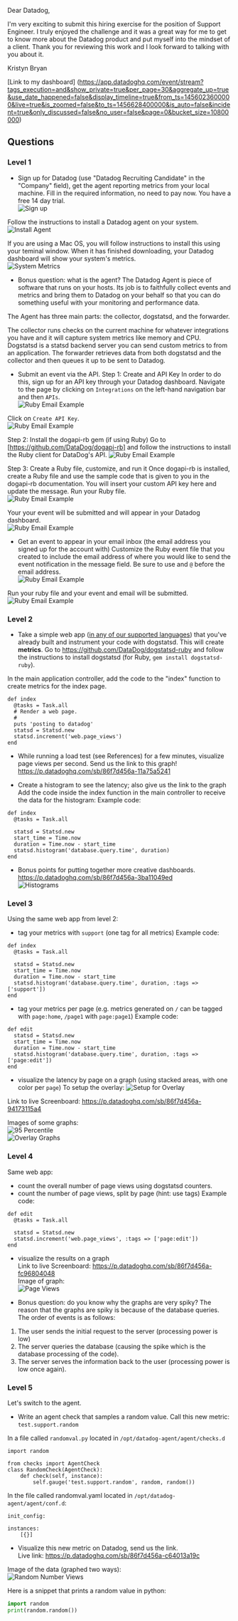 Dear Datadog,  

I'm very exciting to submit this hiring exercise for the position of Support Engineer. I truly enjoyed the challenge and it was a great way for me to get to know more about the Datadog product and put myself into the mindset of a client. Thank you for reviewing this work and I look forward to talking with you about it.  

Kristyn Bryan  

[Link to my dashboard] (https://app.datadoghq.com/event/stream?tags_execution=and&show_private=true&per_page=30&aggregate_up=true&use_date_happened=false&display_timeline=true&from_ts=1456023600000&live=true&is_zoomed=false&to_ts=1456628400000&is_auto=false&incident=true&only_discussed=false&no_user=false&page=0&bucket_size=10800000)

## Questions

### Level 1

* Sign up for Datadog (use "Datadog Recruiting Candidate" in the "Company" field), get the agent reporting metrics from your local machine.
Fill in the required information, no need to pay now. You have a free 14 day trial.  
![Sign up](images/metrics.png)

Follow the instructions to install a Datadog agent on your system.  
![Install Agent](images/Install_agent.png)

If you are using a Mac OS, you will follow instructions to install this using your teminal window.
When it has finished downloading, your Datadog dashboard will show your system's metrics.  
![System Metrics](images/metrics.png)

* Bonus question: what is the agent?
The Datadog Agent is piece of software that runs on your hosts. Its job is to faithfully collect events and metrics and bring them to Datadog on your behalf so that you can do something useful with your monitoring and performance data.

The Agent has three main parts: the collector, dogstatsd, and the forwarder.

The collector runs checks on the current machine for whatever integrations you have and it will capture system metrics like memory and CPU.
Dogstatsd is a statsd backend server you can send custom metrics to from an application.
The forwarder retrieves data from both dogstatsd and the collector and then queues it up to be sent to Datadog.

* Submit an event via the API.
Step 1: Create and API Key
In order to do this, sign up for an API key through your Datadog dashboard. Navigate to the page by clicking on `Integrations` on the left-hand navigation bar and then `APIs`.  
![Ruby Email Example](images/left_nav.png)  

Click on `Create API Key`.  
![Ruby Email Example](images/create_api.png)   

Step 2: Install the dogapi-rb gem (if using Ruby)
Go to [https://github.com/DataDog/dogapi-rb] and follow the instructions to install the Ruby client for DataDog's API.
![Ruby Email Example](images/gem_install_dogapi.png)  

Step 3: Create a Ruby file, customize, and run it
Once dogapi-rb is installed, create a Ruby file and use the sample code that is given to you in the dogapi-rb documentation. You will insert your custom API key here and update the message. Run your Ruby file.  
![Ruby Email Example](images/run_ruby_file.png)  

Your your event will be submitted and will appear in your Datadog dashboard.  
![Ruby Email Example](images/sending_events.png)  

* Get an event to appear in your email inbox (the email address you signed up for the account with)
Customize the Ruby event file that you created to include the email address of where you would like to send the event notification in the message field. Be sure to use and `@` before the email address.  
![Ruby Email Example](images/email_ruby.png)  

Run your ruby file and your event and email will be submitted.  
![Ruby Email Example](images/email_response.png)  

### Level 2

* Take a simple web app ([in any of our supported languages](http://docs.datadoghq.com/libraries/)) that you've already built and instrument your code with dogstatsd. This will create **metrics**.
Go to https://github.com/DataDog/dogstatsd-ruby and follow the instructions to install dogstatsd (for Ruby, `gem install dogstatsd-ruby`).

In the main application controller, add the code to the "index" function to create metrics for the index page.
```
def index
  @tasks = Task.all
  # Render a web page.
  #
  puts 'posting to datadog'
  statsd = Statsd.new
  statsd.increment('web.page_views')
end
```

* While running a load test (see References) for a few minutes, visualize page views per second. Send us the link to this graph!
https://p.datadoghq.com/sb/86f7d456a-11a75a5241

* Create a histogram to see the latency; also give us the link to the graph
Add the code inside the index function in the main controller to receive the data for the histogram:
Example code:
```
def index
  @tasks = Task.all

  statsd = Statsd.new
  start_time = Time.now
  duration = Time.now - start_time
  statsd.histogram('database.query.time', duration)
end
```
* Bonus points for putting together more creative dashboards.
https://p.datadoghq.com/sb/86f7d456a-3ba11049ed  
![Histograms](images/Histograms.png)  

### Level 3

Using the same web app from level 2:
* tag your metrics with `support` (one tag for all metrics)
Example code:
```
def index
  @tasks = Task.all

  statsd = Statsd.new
  start_time = Time.now
  duration = Time.now - start_time
  statsd.histogram('database.query.time', duration, :tags => ['support'])
end
```

* tag your metrics per page (e.g. metrics generated on `/` can be tagged with `page:home`, `/page1` with  `page:page1`)
Example code:
```
def edit
  statsd = Statsd.new
  start_time = Time.now
  duration = Time.now - start_time
  statsd.histogram('database.query.time', duration, :tags => ['page:edit'])
end
```
* visualize the latency by page on a graph (using stacked areas, with one color per `page`)
To setup the overlay:
![Setup for Overlay](images/setting_up_overlay.png)

Link to live Screenboard: https://p.datadoghq.com/sb/86f7d456a-94173115a4

Images of some graphs:  
![95 Percentile](images/95_percentile.png)  
![Overlay Graphs](images/overlay_graphs.png)  

### Level 4

Same web app:
* count the overall number of page views using dogstatsd counters.
* count the number of page views, split by page (hint: use tags)
Example code:
```
def edit
  @tasks = Task.all

  statsd = Statsd.new
  statsd.increment('web.page_views', :tags => ['page:edit'])
end
```
* visualize the results on a graph  
Link to live Screenboard: https://p.datadoghq.com/sb/86f7d456a-fc96804048  
Image of graph:  
![Page Views](images/page_views.png)  

* Bonus question: do you know why the graphs are very spiky?
The reason that the graphs are spiky is because of the database queries. The order of events is as follows:
1) The user sends the initial request to the server (processing power is low)
2) The server queries the database (causing the spike which is the database processing of the code).
3) The server serves the information back to the user (processing power is low once again).

### Level 5

Let's switch to the agent.

* Write an agent check that samples a random value. Call this new metric: `test.support.random`

In a file called `randomval.py` located in `/opt/datadog-agent/agent/checks.d`

```
import random

from checks import AgentCheck
class RandomCheck(AgentCheck):
    def check(self, instance):
        self.gauge('test.support.random', random, random())
```

In the file called randomval.yaml located in `/opt/datadog-agent/agent/conf.d`:
```
init_config:

instances:
    [{}]
```

* Visualize this new metric on Datadog, send us the link.  
Live link: https://p.datadoghq.com/sb/86f7d456a-c64013a19c  

Image of the data (graphed two ways):  
![Random Number Views](images/random_number.png)  

Here is a snippet that prints a random value in python:

```python
import random
print(random.random())
```
